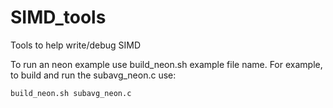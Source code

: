 # SIMD_tools
Tools to help write/debug SIMD

To run an neon example use build_neon.sh example file name. For example, to build and run the subavg_neon.c use:
~~~
build_neon.sh subavg_neon.c
~~~
